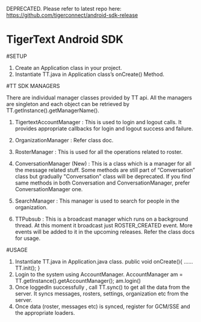 DEPRECATED.  Please refer to latest repo here: https://github.com/tigerconnect/android-sdk-release

# TigerText Android SDK

#SETUP

1. Create an Application class in your project.
2. Instantiate TT.java in Application class’s onCreate() Method.

#TT SDK MANAGERS

There are individual manager classes provided by TT api. All the managers are singleton and each object can be retrieved by TT.getInstance().getManagerName().

1. TigertextAccountManager : This is used to login and logout calls. It provides appropriate callbacks for login and logout success and failure.

2. OrganizationManager : Refer class doc.

3. RosterManager : This is used for all the operations related to roster.

4. ConversationManager (New) : This is a class which is a manager for all the message related stuff. Some methods are still part of “Conversation” class but gradually "Conversation" class will be deprecated. If you find same methods in both Conversation and ConversationManager, prefer ConversationManager one.

5. SearchManager : This manager is used to search for people in the organization.

6. TTPubsub : This is a broadcast manager which runs on a background thread. At this moment it broadcast just ROSTER_CREATED event. More events will be added to it in the upcoming releases. Refer the class docs for usage.

#USAGE

1. Instantiate TT.java in Application.java class.
     public void onCreate(){
     	……
     	TT.init();
     }
2. Login to the system using AccountManager.
	AccountManager am = TT.getInstance().getAccountManager();
	am.login()
3. Once loggedIn successfully , call TT.sync() to get all the data from the server. It syncs messages, rosters, settings, organization etc from the server.
4. Once data (roster, messages etc) is synced, register for GCM/SSE and the appropriate loaders.


